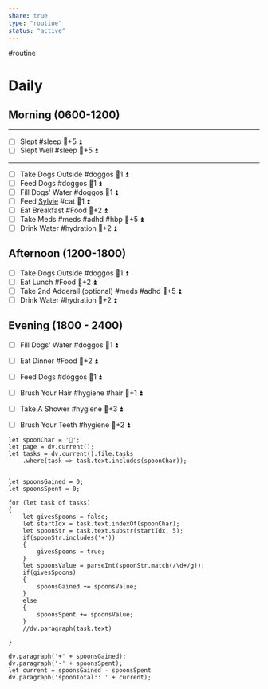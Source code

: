 ```yaml
---
share: true
type: "routine"
status: "active"
---
```

#routine 
# Daily
## Morning (0600-1200)
---
- [ ] Slept #sleep 🥄+5 ⏫ 
- [ ] Slept Well #sleep 🥄+5 ⏫ 
---
- [ ] Take Dogs Outside  #doggos  🥄1 ⏫
- [ ] Feed Dogs #doggos  🥄1 ⏫
- [ ] Fill Dogs' Water #doggos  🥄1 ⏫
- [ ] Feed [Sylvie](./Sylvie.md) #cat 🥄1 ⏫ 
- [ ] Eat Breakfast #Food  🥄+2 ⏫
- [ ] Take Meds  #meds #adhd #hbp 🥄+5 ⏫
- [ ] Drink Water #hydration 🥄+2 ⏫

## Afternoon (1200-1800)
- [ ] Take Dogs Outside  #doggos 🥄1 ⏫
- [ ] Eat Lunch #Food  🥄+2 ⏫
- [ ] Take 2nd Adderall (optional) #meds #adhd  🥄+5 ⏫
- [ ] Drink Water #hydration   🥄+2 ⏫

## Evening (1800 - 2400)
- [ ] Fill Dogs' Water #doggos  🥄1 ⏫
- [ ] Eat Dinner #Food  🥄+2 ⏫
- [ ] Feed Dogs #doggos  🥄1 ⏫
- [ ] Brush Your Hair #hygiene #hair 🥄+1 ⏫
- [ ] Take A Shower #hygiene  🥄+3 ⏫
- [ ] Brush Your Teeth #hygiene 🥄+2 ⏫


```dataviewjs
let spoonChar = '🥄';
let page = dv.current();
let tasks = dv.current().file.tasks
	.where(task => task.text.includes(spoonChar));


let spoonsGained = 0;
let spoonsSpent = 0;

for (let task of tasks)
{
	let givesSpoons = false;
	let startIdx = task.text.indexOf(spoonChar);
	let spoonStr = task.text.substr(startIdx, 5);
	if(spoonStr.includes('+'))
	{
		givesSpoons = true;
	}
	let spoonsValue = parseInt(spoonStr.match(/\d+/g));
	if(givesSpoons)
	{
		spoonsGained += spoonsValue;
	}		
	else
	{
		spoonsSpent += spoonsValue;
	}
	//dv.paragraph(task.text)
	
}

dv.paragraph('+' + spoonsGained);
dv.paragraph('-' + spoonsSpent);
let current = spoonsGained - spoonsSpent
dv.paragraph('spoonTotal:: ' + current);
